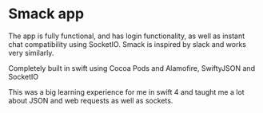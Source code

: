 # Smack app 

The app is fully functional, and has login functionality, as well as instant chat compatibility using SocketIO. 
Smack is inspired by slack and works very similarly. 

Completely built in swift using Cocoa Pods and Alamofire, SwiftyJSON and SocketIO

This was a big learning experience for me in swift 4 and taught me a lot about JSON and web requests as well as sockets. 

